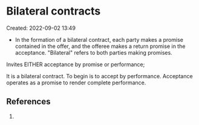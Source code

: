 # Bilateral contracts
Created: 2022-09-02 13:49

- In the formation of a bilateral contract, each party makes a promise contained in the offer, and the offeree makes a return promise in the acceptance. "Bilateral" refers to both parties making promises. 




Invites EITHER acceptance by promise or performance;

It is a bilateral contract. To begin is to accept by performance. Acceptance operates as a promise to render complete performance. 


## References

1. 